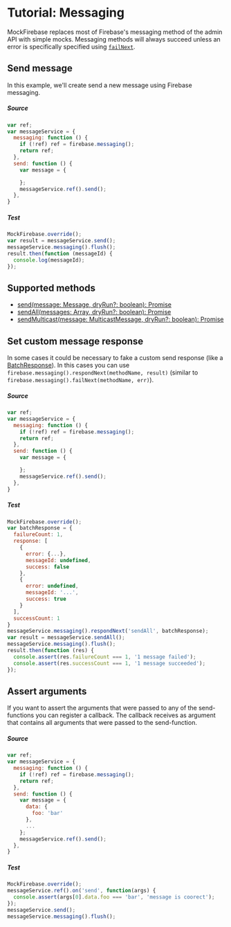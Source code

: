 # Tutorial: Messaging

MockFirebase replaces most of Firebase's messaging method of the admin API with simple mocks. Messaging methods will always succeed unless an error is specifically specified using [`failNext`](../API.md#failnextmethod-err---undefined).

## Send message

In this example, we'll create send a new message using Firebase messaging.

##### Source

```js
var ref;
var messageService = {
  messaging: function () {
    if (!ref) ref = firebase.messaging();
    return ref;
  },
  send: function () {
    var message = {

    };
    messageService.ref().send();
  },
}
```

##### Test

```js
MockFirebase.override();
var result = messageService.send();
messageService.messaging().flush();
result.then(function (messageId) {
  console.log(messageId);
});
```

## Supported methods

- [send(message: Message, dryRun?: boolean): Promise<string>](https://firebase.google.com/docs/reference/admin/node/admin.messaging.Messaging.html#send)
- [sendAll(messages: Array<Message>, dryRun?: boolean): Promise<BatchResponse>](https://firebase.google.com/docs/reference/admin/node/admin.messaging.Messaging.html#send-all)
- [sendMulticast(message: MulticastMessage, dryRun?: boolean): Promise<BatchResponse>](https://firebase.google.com/docs/reference/admin/node/admin.messaging.Messaging.html#send-multicast)

## Set custom message response
In some cases it could be necessary to fake a custom send response (like a [BatchResponse](https://firebase.google.com/docs/reference/admin/node/admin.messaging.BatchResponse.html)). In this cases you can use `firebase.messaging().respondNext(methodName, result)` (similar to `firebase.messaging().failNext(methodName, err)`).

##### Source

```js
var ref;
var messageService = {
  messaging: function () {
    if (!ref) ref = firebase.messaging();
    return ref;
  },
  send: function () {
    var message = {

    };
    messageService.ref().send();
  },
}
```

##### Test

```js
MockFirebase.override();
var batchResponse = {
  failureCount: 1,
  response: [
    {
      error: {...},
      messageId: undefined,
      success: false
    },
    {
      error: undefined,
      messageId: '...',
      success: true
    }
  ],
  successCount: 1
}
messageService.messaging().respondNext('sendAll', batchResponse);
var result = messageService.sendAll();
messageService.messaging().flush();
result.then(function (res) {
  console.assert(res.failureCount === 1, '1 message failed');
  console.assert(res.successCount === 1, '1 message succeeded');
});
```

## Assert arguments
If you want to assert the arguments that were passed to any of the send-functions you can register a callback.
The callback receives as argument that contains all arguments that were passed to the send-function.

##### Source

```js
var ref;
var messageService = {
  messaging: function () {
    if (!ref) ref = firebase.messaging();
    return ref;
  },
  send: function () {
    var message = {
      data: {
        foo: 'bar'
      },
      ...
    };
    messageService.ref().send();
  },
}
```

##### Test

```js
MockFirebase.override();
messageService.ref().on('send', function(args) {
  console.assert(args[0].data.foo === 'bar', 'message is coorect');
});
messageService.send();
messageService.messaging().flush();
```